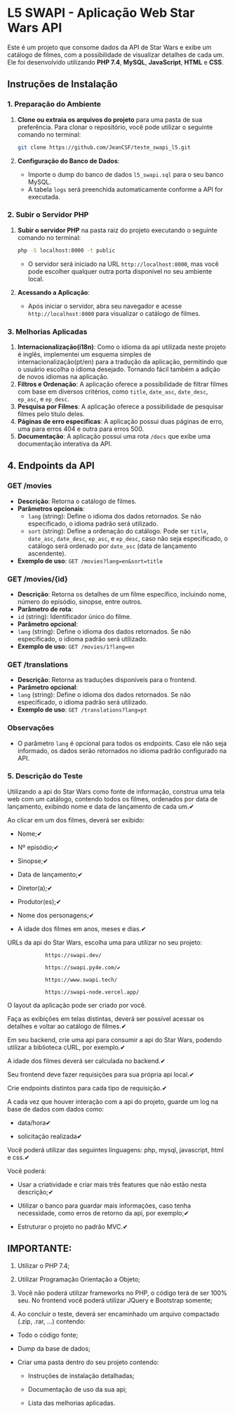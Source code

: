 # L5 SWAPI - Aplicação Web Star Wars API

Este é um projeto que consome dados da API de Star Wars e exibe um catálogo de filmes, com a possibilidade de visualizar detalhes de cada um. Ele foi desenvolvido utilizando **PHP 7.4**, **MySQL**, **JavaScript**, **HTML** e **CSS**.

## Instruções de Instalação

### 1. Preparação do Ambiente

1. **Clone ou extraia os arquivos do projeto** para uma pasta de sua preferência.
Para clonar o repositório, você pode utilizar o seguinte comando no terminal:
   ```bash
   git clone https://github.com/JeanCSF/teste_swapi_l5.git
   ```

2. **Configuração do Banco de Dados**:
   - Importe o dump do banco de dados `l5_swapi.sql` para o seu banco MySQL.
   - A tabela `logs` será preenchida automaticamente conforme a API for executada.

### 2. Subir o Servidor PHP

1. **Subir o servidor PHP** na pasta raiz do projeto executando o seguinte comando no terminal:

   ```bash
   php -S localhost:8000 -t public
   ```

   - O servidor será iniciado na URL `http://localhost:8000`, mas você pode escolher qualquer outra porta disponível no seu ambiente local.

2. **Acessando a Aplicação**:
   - Após iniciar o servidor, abra seu navegador e acesse `http://localhost:8000` para visualizar o catálogo de filmes.

### 3. Melhorias Aplicadas

1. **Internacionalização(i18n)**: Como o idioma da api utilizada neste projeto é inglês, implementei um esquema simples de internacionalização(pt/en) para a tradução da aplicação, permitindo que o usuário escolha o idioma desejado. Tornando fácil também a adição de novos idiomas na aplicação.
2. **Filtros e Ordenação**: A aplicação oferece a possibilidade de filtrar filmes com base em diversos critérios, como `title`, `date_asc`, `date_desc`, `ep_asc`, e `ep_desc`.
3. **Pesquisa por Filmes**: A aplicação oferece a possibilidade de pesquisar filmes pelo titulo deles.
4. **Páginas de erro especificas**: A aplicação possui duas páginas de erro, uma para erros 404 e outra para erros 500.
5. **Documentação**: A aplicação possui uma rota `/docs` que exibe uma documentação interativa da API.

## 4. Endpoints da API

### **GET /movies**
- **Descrição**: Retorna o catálogo de filmes.
- **Parâmetros opcionais**:
  - `lang` (string): Define o idioma dos dados retornados. Se não especificado, o idioma padrão será utilizado.
  - `sort` (string): Define a ordenação do catálogo. Pode ser `title`, `date_asc`, `date_desc`, `ep_asc`, e `ep_desc`, caso não seja especificado, o catálogo será ordenado por `date_asc` (data de lançamento ascendente).
- **Exemplo de uso**: `GET /movies?lang=en&sort=title`

### **GET /movies/{id}**
- **Descrição**: Retorna os detalhes de um filme específico, incluindo nome, número do episódio, sinopse, entre outros.
- **Parâmetro de rota**:
- `id` (string): Identificador único do filme.
- **Parâmetro opcional**:
- `lang` (string): Define o idioma dos dados retornados. Se não especificado, o idioma padrão será utilizado.
- **Exemplo de uso**: `GET /movies/1?lang=en`

### **GET /translations**
- **Descrição**: Retorna as traduções disponíveis para o frontend.
- **Parâmetro opcional**:
- `lang` (string): Define o idioma dos dados retornados. Se não especificado, o idioma padrão será utilizado.
- **Exemplo de uso**: `GET /translations?lang=pt`

### Observações
- O parâmetro `lang` é opcional para todos os endpoints. Caso ele não seja informado, os dados serão retornados no idioma padrão configurado na API.

### 5. Descrição do Teste

Utilizando a api do Star Wars como fonte de informação, construa uma tela web com um catálogo, contendo todos os filmes, ordenados por data de lançamento, exibindo nome e data de lançamento de cada um.✔

 

Ao clicar em um dos filmes, deverá ser exibido:

- Nome;✔

- Nº episódio;✔

- Sinopse;✔

- Data de lançamento;✔

- Diretor(a);✔

- Produtor(es);✔

- Nome dos personagens;✔

- A idade dos filmes em anos, meses e dias.✔

 

URLs da api do Star Wars, escolha uma para utilizar no seu projeto:

                https://swapi.dev/

                https://swapi.py4e.com/✔

                https://www.swapi.tech/

                https://swapi-node.vercel.app/

 

O layout da aplicação pode ser criado por você.

Faça as exibições em telas distintas, deverá ser possível acessar os detalhes e voltar ao catálogo de filmes.✔

Em seu backend, crie uma api para consumir a api do Star Wars, podendo utilizar a biblioteca cURL, por exemplo.✔

A idade dos filmes deverá ser calculada no backend.✔

Seu frontend deve fazer requisições para sua própria api local.✔

Crie endpoints distintos para cada tipo de requisição.✔

A cada vez que houver interação com a api do projeto, guarde um log na base de dados com dados como:

   - data/hora✔

   - solicitação realizada✔

 

Você poderá utilizar das seguintes linguagens: php, mysql, javascript, html e css.✔

 

Você poderá:

   - Usar a criatividade e criar mais três features que não estão nesta descrição;✔

   - Utilizar o banco para guardar mais informações, caso tenha necessidade, como erros de retorno da api, por exemplo;✔

   - Estruturar o projeto no padrão MVC.✔

## IMPORTANTE:

1. Utilizar o PHP 7.4;

2. Utilizar Programação Orientação a Objeto;

3. Você não poderá utilizar frameworks no PHP, o código terá de ser 100% seu. No frontend você poderá utilizar JQuery e Bootstrap somente;

4. Ao concluir o teste, deverá ser encaminhado um arquivo compactado (.zip, .rar, ...) contendo:

- Todo o código fonte;

- Dump da base de dados;

- Criar uma pasta dentro do seu projeto contendo:

  - Instruções de instalação detalhadas;

  - Documentação de uso da sua api;

  - Lista das melhorias aplicadas.